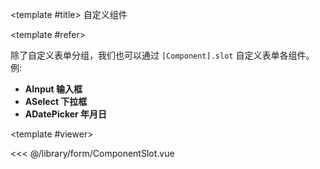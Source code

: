 <CodeRunner>
  
<template #title>
自定义组件
</template>
  
<template #refer>

除了自定义表单分组，我们也可以通过 `[Component].slot` 自定义表单各组件。例:

<p style="margin-left: 20px">

- **AInput 输入框**
- **ASelect 下拉框**
- **ADatePicker 年月日**

</p>

</template>
  
<template #viewer>
  <Viewer />
</template>
  
<<< @/library/form/ComponentSlot.vue
  
</CodeRunner>

<script setup lang="ts">
import Viewer from '@/library/form/ComponentSlot.vue'
</script>
